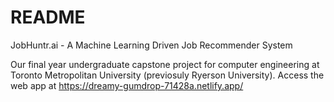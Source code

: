 # README 

JobHuntr.ai - A Machine Learning Driven Job Recommender System

Our final year undergraduate capstone project for computer engineering at Toronto Metropolitan University (previosuly Ryerson University).
Access the web app at https://dreamy-gumdrop-71428a.netlify.app/





